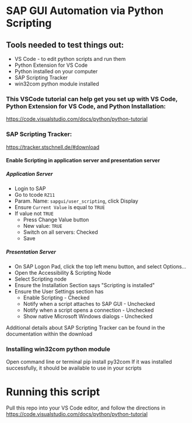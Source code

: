 # SAP GUI Automation via Python Scripting

## Tools needed to test things out:
* VS Code - to edit python scripts and run them
* Python Extension for VS Code
* Python installed on your computer
* SAP Scripting Tracker
* win32com python module installed

### This VSCode tutorial can help get you set up with VS Code, Python Extension for VS Code, and Python Installation:
https://code.visualstudio.com/docs/python/python-tutorial 

### SAP Scripting Tracker:
https://tracker.stschnell.de/#download

#### Enable Scripting in application server and presentation server
##### Application Server
* Login to SAP
* Go to tcode `RZ11`
* Param. Name: `sapgui/user_scripting`, click Display
* Ensure `Current Value` is equal to `TRUE`
* If value not `TRUE`
  * Press Change Value button
  * New value: `TRUE`
  * Switch on all servers: Checked
  * Save

##### Presentation Server
* On SAP Logon Pad, click the top left menu button, and select Options...
* Open the Accessibility & Scripting Node
* Select Scripting node
* Ensure the Installation Section says "Scripting is installed"
* Ensure the User Settings section has
  * Enable Scripting - Checked
  * Notify when a script attaches to SAP GUI - Unchecked
  * Notify when a script opens a connection - Unchecked
  * Show native Microsoft Windows dialogs - Unchecked

Additional details about SAP Scripting Tracker can be found in the documentation within the download

### Installing win32com python module
Open command line or terminal
pip install py32com
If it was installed successfully, it should be available to use in your scripts

# Running this script
Pull this repo into your VS Code editor, and follow the directions in https://code.visualstudio.com/docs/python/python-tutorial